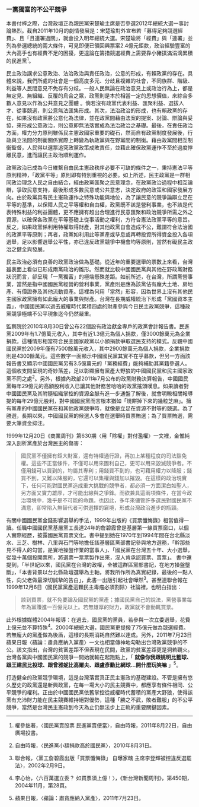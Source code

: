 ### 一黨獨富的不公平競爭

本書付梓之際，台灣政壇正為親民黨宋楚瑜主席是否參選2012年總統大選一事討論熱烈。截自2011年10月的劇情發展是：宋楚瑜對外宣布若「募得足夠競選經費」、且「且連署過關」，就會投入明年總統大選。宋楚瑜將「經費」與「連署」並列為參選總統的兩大條件，可見即便已領回興票案2.4億元鉅款，政治經驗豐富的大內高手也有經費不足的困擾，更遑論在籌措競選經費上需要靠小豬撲滿涓滴累積的民進黨<sup>1</sup>。

民主政治講求公意政治、法治政治與責任政治，公意的形成，有賴政黨的存在。具體來說，我們所處的社會是一個高度多元、分歧且複雜的社會，不同族群、階級、利益等人民間意見不免存有分歧。一般人民無論在政治意見上或政治行為上，都是無定見、無組織、反覆的烏合之眾，政黨則是本於相當一定的思想價值，來綜合多數人意見以作為公共意見之團體 。倘若沒有政黨代表利益、匯聚利益、選拔人才、從事競選，則公意無法匯集形成。其次，法治政治的形成，也有賴政黨的存在，如果沒有政黨將公意化為法律，並在政黨間藉由法案的提案、討論、辯論與妥協，來形成公意政治，則公意即無法落實成為法治政治之基礎。最後，在責任政治方面，權力分力原則雖係民主憲政國家重要的礎石，然而自有政黨制度發展後，行政與立法間的制衡關係實際上轉變為執政黨與在野黨間的制衡。藉由政黨間相互制衡監督，人民得以選票追究政黨政策成敗責任，並藉此確保政黨運作不至於過度悖離民意，進而讓民主政治順利運作。

政黨政治已成為今日維繫自由民主憲政秩序必要不可缺的條件之一，秉持憲法平等原則精神，「政黨平等」原則即有特別重視的必要。如上所述，民主政黨是一群相同政治理念人民之自由結合，經由政黨匯聚之民意理念，在政黨政治過程中相互論辯，爭取民意支持，最後形成多數民意或公共意志，決定政府的政策和國家發展方向。由於政黨具有民主憲政運作之特殊功能與地位，為了讓民意的競爭論辯立足在平等的基準，以保障人民之平等權和自由權，政黨既不該是營利事業，也不該是代表特殊利益的利益團體，更不應擁有超出合理進行民意匯聚和政治競爭所需之外之資源，以確保各政黨在平等基礎上從事活動之權利，方符合憲法政黨平等的意旨。反之，如果政黨係利用特權取得財產，對其他政黨自會造成不公，難謂符合法治國的政黨平等原則；再者，政黨如利用此等黨產或孳息或再轉投資所得資金投入各項選舉，足以影響選舉公平性，亦已違反政黨競爭中機會均等原則，當然有礙民主政治之健全與發展。

民主政治必須有良善的政黨政治做為基礎。從近年的重要選舉的票數上來看，台灣雖表面上看似已形成兩黨政治的雛形。然而就比較中國國民黨與其他在野政黨財務狀況而言，卻呈現「一黨獨富」的極端懸殊差距。如前所述，在台灣，所謂黨營事業，當然是指中國國民黨經營的營利事業，黨產則是應為該黨佔有龐大土地、房地產、有價證券及其他流動資產。這裡為何用「當然」形容，因為世界上沒有其他民主國家政黨擁有如此龐大的事業與財產。台灣在長期威權統治下形成「黨國資本主義」，中國國民黨以過去威權時代累積四處的財產參與今日民主政黨競爭，這種政黨競爭極端不公平現象迄今仍然嚴重。

監察院於2010年8月30日曾公布22個設有政治獻金專戶的政黨會計報告書。民進黨2009年有1.7億萬元收入，其中有近1.3億元為個人捐款，僅3000餘萬元為企業捐款。這種情形相當符合民主國家政黨以小額捐款爭取選民支持的模式。反觀中國國民黨於2009年僅有7500餘萬元收入，其中2900餘萬元為個人捐款，企業捐款則是4300餘萬元。這些數字一面顯示中國國民黨其實不在乎募款，但另一方面該報告書又顯示中國國民黨另有3.5億萬元的「黨務經費」能夠補助其黨籍參選人。這個收支間呈現的奇妙落差，足以彰顯擁有黨產大野狼的中國國民黨和民主國家政黨不同之處<sup>2</sup>。另外，根據內政部2011年7月公布的政黨財務決算報告，中國國民黨每年29億元的高額股利收入已讓其他財務苦哈哈的政黨搖頭嘆息。如果讀者對中國國民黨及其附隨組織掌控的資源金脈有進一步通盤了解後，就會明瞭相關報導提的每年29億元股利，對中國國民黨而言根本猶如「燒餅掉下來的幾粒芝麻」。擁有黨產的中國國民黨在和其他政黨競爭時，就像是立足在資源不對等的競選。為了勝選，長期以來，中國國民黨的候選人多會在選舉時買票賄選；為了買票賄選，需要大筆資金抑注。

1999年12月20日《商業周刊》第630期〈用「除權」對付濫權〉一文裡，金惟純深入剖析黨產於台灣民主的傷害：

> 國民黨不僅擁有鉅大財富，還有特權通行證，再加上某種程度的司法豁免權。這些不正當條件，不僅可以用來圖利自己，更可以用來毀滅競爭者。不僅用錢可以買到的，均屬其專利；用錢買不到的，也可藉用權力以降服；錢買不到，又難以降服的，它還可以集權與錢加以摧毀。在這樣的政治現實下，任何可能對國民黨造成重大挑戰的競爭者，都必須一方面潔白如聖人，另方面又實力雄厚，才可能出線與之爭鋒。而欲兼具這兩項條件，在當今政治環境中，幾乎是不可能的命題。也因此，多年來儘管許多選民對國民黨不滿意，卻常陷入無替代者可供選擇的窘境，形成台灣政治進步的瓶頸。

有關中國國民黨金錢影響選舉的手法，1999年出版的《買票懺悔錄》相當值得一讀。任職中國國民黨基層黨工長達24年的詹碧霞曾是基層第一線買票窗口，以個人實際經歷，披露國民黨買票文化。書中提到她在1970年到1994年間在台北縣淡水、三芝、樹林、八里與石門等地擔任該基層區黨部書記參與地方選務，「幹那些見不得人的勾當，是實地操盤作業的當事人」、「國民黨在台灣五十年、大小選舉，從幾十萬個投開票所，將選票一票票製作出來，沒人肯承認買票、賣票」。 書中還提到，「半世紀以來，國民黨在台灣的政權，全被這群區黨部書記，在地方操盤壟斷」，「本書背景以台北縣政壇選舉為主軸，將我所作所為真實紀錄，最後的一點人性，向父老做最深切誠摯的告白」，此書一出版引起社會嘩然<sup>3</sup>。甚至連聯合報在1999年12月6日〈國民黨黨產這顆民主毒瘤必須割除〉社論裡，也明白指出：

> 談到買票，就不免要論及國民黨的黨產；據國民黨自己的說法，黨營事業每年為黨賺進一百億元以上。若無雄厚的財力，政黨就不會動輒買票。

此外根據媒體2004年報導：在過去，國民黨的黨員，若參與一次立委選舉，花費上億元並不算特殊<sup>4</sup>。2000年總統大選，國民黨更提撥了75億元做為競選經費。若無龐大的黨產做為後盾，這樣的長期消耗自然難以達成。另外，2011年7月23日蘋果日報〈蘋論：肅貪應納入黨產〉一文也相當傳神地勾勒出台灣政黨競爭的不公。該文指出，台灣的貧富差距不但表現在民間，政黨的貧富差距更是洞若觀火。台灣各黨與中國國民黨的競爭一開始就輸在起跑點上，「 **就像你我跟姚明比籃球、跟王建民比投球、跟曾雅妮比高爾夫、跟盧彥勳比網球…開什麼玩笑嘛** 」<sup>5</sup>。

打造健全的政黨競爭環境，這是台灣落實真正民主憲政的基礎建設。不管是擁有悠久歷史的政黨還是新興政黨，在每一場大小的民主競賽中，都應享有條件相同、公平競爭的權利。正由於中國國民黨依舊掌控從威權時代蓄積的黨產大野狼，使得該黨有充沛財力能在民主競賽維持絕對優勢，這種「勝之不武，敗者難服」的不公平競爭，當然是台灣民主憲政到今天為止仍無法步上正軌的重要關鍵因素。

---

1. 權參拙著，〈國民黨賣股票 民進黨賣便當〉，自由時報，2011年8月22日，自由廣場投書。

2. 自由時報，〈民進黨小額捐款高於國民黨〉，2010年8月31日。

3. 聯合報，〈黨工詹碧霞出版「買票懺悔錄」 自曝家醜 主席李登輝被控違反選罷法〉，2002年2月9日。

4. 李心怡，〈六百萬選立委？ 如買票須上億！〉，《新台灣新聞周刊》，第450期，2004年11月，第28頁。

5. 蘋果日報，〈蘋論：肅貪應納入黨產〉，2011年7月23日。

